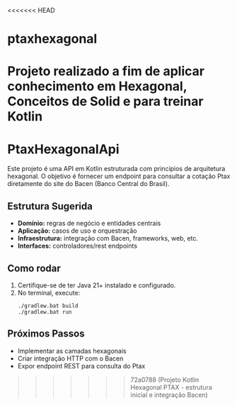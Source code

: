 <<<<<<< HEAD
# ptaxhexagonal
Projeto realizado a fim de aplicar conhecimento em Hexagonal, Conceitos de Solid e para treinar Kotlin
=======
# PtaxHexagonalApi

Este projeto é uma API em Kotlin estruturada com princípios de arquitetura hexagonal. O objetivo é fornecer um endpoint para consultar a cotação Ptax diretamente do site do Bacen (Banco Central do Brasil).

## Estrutura Sugerida
- **Domínio:** regras de negócio e entidades centrais
- **Aplicação:** casos de uso e orquestração
- **Infraestrutura:** integração com Bacen, frameworks, web, etc.
- **Interfaces:** controladores/rest endpoints

## Como rodar
1. Certifique-se de ter Java 21+ instalado e configurado.
2. No terminal, execute:
   ```
   ./gradlew.bat build
   ./gradlew.bat run
   ```

## Próximos Passos
- Implementar as camadas hexagonais
- Criar integração HTTP com o Bacen
- Expor endpoint REST para consulta do Ptax
>>>>>>> 72a0788 (Projeto Kotlin Hexagonal PTAX - estrutura inicial e integração Bacen)
